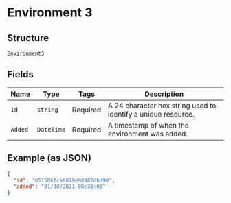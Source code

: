 
# Environment 3

## Structure

`Environment3`

## Fields

| Name | Type | Tags | Description |
|  --- | --- | --- | --- |
| `Id` | `string` | Required | A 24 character hex string used to identify a unique resource. |
| `Added` | `DateTime` | Required | A timestamp of when the environment was added. |

## Example (as JSON)

```json
{
  "id": "651586fca6078e98982dbd90",
  "added": "01/30/2021 08:30:00"
}
```

